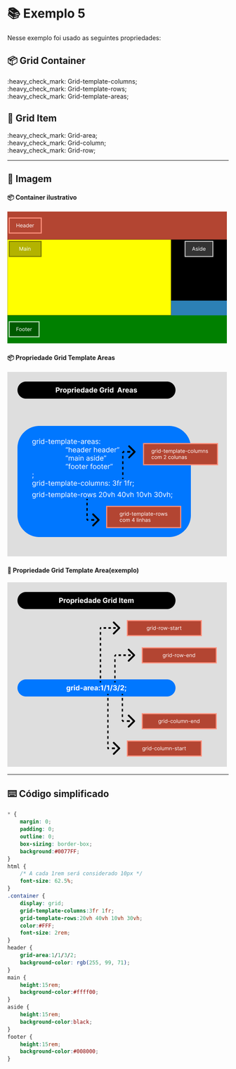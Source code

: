 # :books: Exemplo 5

<p>Nesse exemplo foi usado as seguintes propriedades:</p>

## :package: Grid Container
<p>    
    :heavy_check_mark: Grid-template-columns;<br>
    :heavy_check_mark: Grid-template-rows;<br>                 
    :heavy_check_mark: Grid-template-areas;<br>          
</p>

## :pencil: Grid Item

<p>     
    :heavy_check_mark: Grid-area;<br>                 
    :heavy_check_mark: Grid-column;<br>    
    :heavy_check_mark: Grid-row;<br>    
</p>

---

## :art: Imagem 

#### :package: Container ilustrativo

<img alt="container" src="./../img/img-ex-5.png">

#### :package: Propriedade Grid Template Areas

<img alt="container" src="./../img/img-ex-5.1.png">

#### :pencil: Propriedade Grid Template Area(exemplo)

<img alt="container" src="./../img/img-ex-4.png">


---

## :keyboard: Código simplificado

```css
* {
    margin: 0;
    padding: 0;
    outline: 0;
    box-sizing: border-box;
    background:#0077FF;    
}
html {
    /* A cada 1rem será considerado 10px */
    font-size: 62.5%;
}
.container {
    display: grid;
    grid-template-columns:3fr 1fr;
    grid-template-rows:20vh 40vh 10vh 30vh;   
    color:#FFF;
    font-size: 2rem;
}
header {
    grid-area:1/1/3/2;
    background-color: rgb(255, 99, 71);          
}
main {
    height:15rem;    
    background-color:#ffff00;    
}
aside {
    height:15rem;
    background-color:black;    
}
footer {     
    height:15rem;
    background-color:#008000;
}
    
```